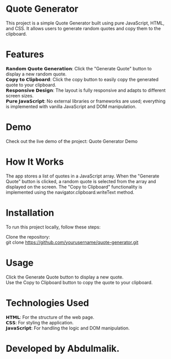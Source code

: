 # Quote Generator
This project is a simple Quote Generator built using pure JavaScript, HTML, and CSS. It allows users to generate random quotes and copy them to the clipboard.

# Features
𝗥𝗮𝗻𝗱𝗼𝗺 𝗤𝘂𝗼𝘁𝗲 𝗚𝗲𝗻𝗲𝗿𝗮𝘁𝗶𝗼𝗻: Click the "Generate Quote" button to display a new random quote.<br>
𝗖𝗼𝗽𝘆 𝘁𝗼 𝗖𝗹𝗶𝗽𝗯𝗼𝗮𝗿𝗱: Click the copy button to easily copy the generated quote to your clipboard.<br>
𝗥𝗲𝘀𝗽𝗼𝗻𝘀𝗶𝘃𝗲 𝗗𝗲𝘀𝗶𝗴𝗻: The layout is fully responsive and adapts to different screen sizes.<br>
𝗣𝘂𝗿𝗲 𝗝𝗮𝘃𝗮𝗦𝗰𝗿𝗶𝗽𝘁: No external libraries or frameworks are used; everything is implemented with vanilla JavaScript and DOM manipulation.<br>

# Demo
Check out the live demo of the project: Quote Generator Demo <br>

# How It Works
The app stores a list of quotes in a JavaScript array. When the "Generate Quote" button is clicked, a random quote is selected from the array and displayed on the screen. The "Copy to Clipboard" functionality is implemented using the navigator.clipboard.writeText method.<br>

# Installation
To run this project locally, follow these steps:<br>

Clone the repository:
<br>
git clone https://github.com/yourusername/quote-generator.git

# Usage
Click the Generate Quote button to display a new quote.<br>
Use the Copy to Clipboard button to copy the quote to your clipboard.<br>

# Technologies Used
𝗛𝗧𝗠𝗟: For the structure of the web page. <br>
𝗖𝗦𝗦: For styling the application. <br>
𝗝𝗮𝘃𝗮𝗦𝗰𝗿𝗶𝗽𝘁: For handling the logic and DOM manipulation. <br>


# Developed by Abdulmalik.
